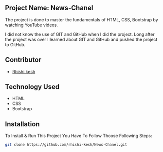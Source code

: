 <h2>Project Name: News-Chanel</h2>
<p>The project is done to master the fundamentals of HTML, CSS, Bootstrap by watching YouTube videos.</p>
<p>I did not know the use of GIT and GitHub when I did the project. Long after the project was over I learned about GIT and GitHub and pushed the project to GitHub.</p>

## Contributor

-   <a href="https://github.com/rhishi-kesh" target="_blank">Rhishi kesh</a>

## Technology Used

- HTML
- CSS
- Bootstrap

## Installation

To Install & Run This Project You Have To Follow Thoose Following Steps:

```sh
git clone https://github.com/rhishi-kesh/News-Chanel.git
```

